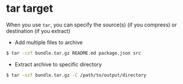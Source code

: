 # tar target

When you use `tar`, you can specify the source(s) (if you compress) or destination (if you extract)

- Add multiple files to archive

```sh
$ tar -czf bundle.tar.gz README.md package.json src
```

- Extract archive to specific directory

```sh
$ tar -xzf bundle.tar.gz -C /path/to/output/directory
```
